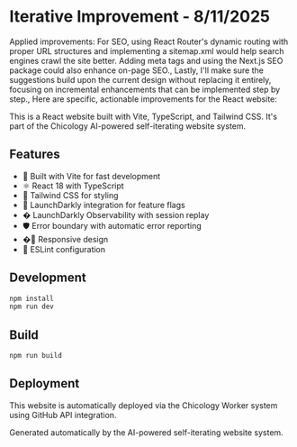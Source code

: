 # Iterative Improvement - 8/11/2025

Applied improvements: For SEO, using React Router's dynamic routing with proper URL structures and implementing a sitemap.xml would help search engines crawl the site better. Adding meta tags and using the Next.js SEO package could also enhance on-page SEO., Lastly, I'll make sure the suggestions build upon the current design without replacing it entirely, focusing on incremental enhancements that can be implemented step by step., Here are specific, actionable improvements for the React website:

This is a React website built with Vite, TypeScript, and Tailwind CSS. It's part of the Chicology AI-powered self-iterating website system.

## Features

- 🚀 Built with Vite for fast development
- ⚛️ React 18 with TypeScript
- 🎨 Tailwind CSS for styling
- 🚦 LaunchDarkly integration for feature flags
- � LaunchDarkly Observability with session replay
- 🛡️ Error boundary with automatic error reporting
- �📱 Responsive design
- 🔧 ESLint configuration

## Development

```bash
npm install
npm run dev
```

## Build

```bash
npm run build
```

## Deployment

This website is automatically deployed via the Chicology Worker system using GitHub API integration.

Generated automatically by the AI-powered self-iterating website system.
